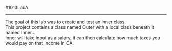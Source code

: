 #1013LabA
________________

The goal of this lab was to create and test an inner class.   
This project contains a class named Outer with a local class beneath it named Inner...   
Inner will take input as a salary, it can then calculate how much taxes you would pay on that income in CA.
